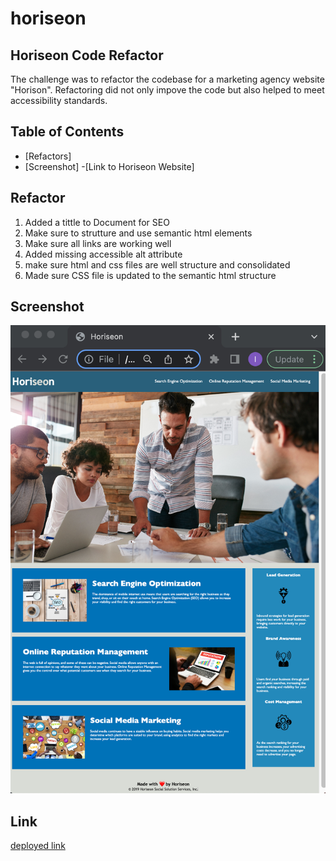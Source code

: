 # horiseon

## Horiseon Code Refactor

The challenge was to refactor the codebase for a marketing agency website "Horison". Refactoring did not only impove the code but also helped to meet accessibility standards.

## Table of Contents
- [Refactors] 
- [Screenshot] 
-[Link to Horiseon Website]

## Refactor
1) Added a tittle to Document for SEO
2) Make sure to strutture and use semantic html elements 
3) Make sure all links are working well
4) Added missing accessible alt attribute
5) make sure html and css files are well structure and consolidated
6) Made sure CSS file is updated to the semantic html structure

## Screenshot

<img src="https://github.com/lim204/horiseon/blob/main/assets/images/screenshot.png" alt="Employee data" title="final output ">

## Link

[deployed link](https://lim204.github.io/horiseon/)
